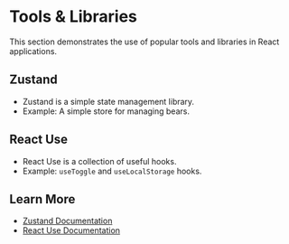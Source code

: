 # Tools & Libraries

This section demonstrates the use of popular tools and libraries in React applications.

## Zustand
- Zustand is a simple state management library.
- Example: A simple store for managing bears.

## React Use
- React Use is a collection of useful hooks.
- Example: `useToggle` and `useLocalStorage` hooks.

## Learn More
- [Zustand Documentation](https://github.com/pmndrs/zustand)
- [React Use Documentation](https://github.com/streamich/react-use) 